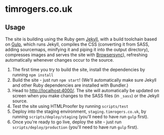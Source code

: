 # timrogers.co.uk

## Usage

The site is building using the Ruby gem [Jekyll](https://jekyllrb.com), with a build toolchain based on [Gulp](http://gulpjs.com/), which runs Jekyll, compiles the CSS (converting it from SASS, adding sourcemaps, minifying it and piping it into the output directory), compresses images and serves the site with [Browsersync](https://browsersync.io/)), refreshing automatically whenever changes occur to the source.

1. The first time you try to build the site, install the dependencies by running `npm install`
2. Build the site - just run `npm start`! (We'll automatically make sure Jekyll and other Ruby dependencies are installed with Bundler.)
3. Head to <http://localhost:4000/>. The site will automatically be updated on screen when you make changes to the SASS files (in `_sass`) or the Jekyll source.
4. Test the site using HTMLProofer by running `scripts/test`
5. Deploy into the staging environment, `staging.timrogers.co.uk`, by running `scripts/deploy/staging` (you'll need to have run `gulp` first).
6. Once you're ready to go live, deploy the site - just run `scripts/deploy/production` (you'll need to have run `gulp` first).

